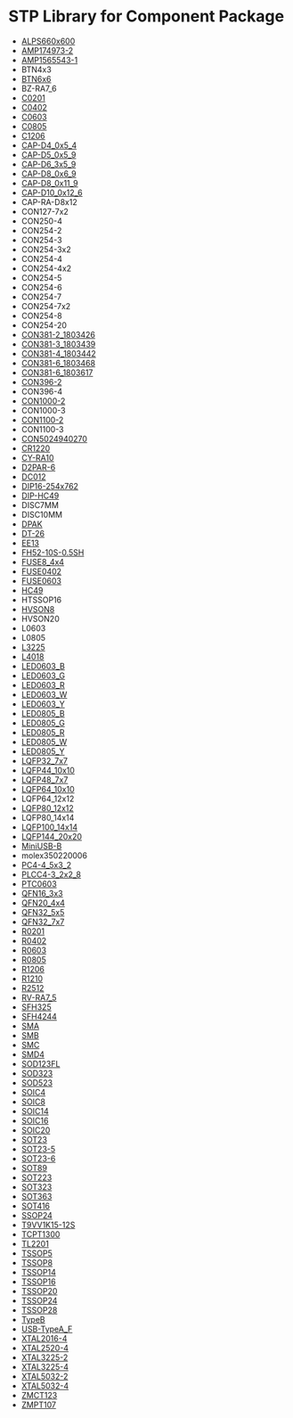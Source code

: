# STP Library for Component Package
- [ALPS660x600](https://tech.alpsalpine.com/prod/c/html/tact/surfacemount/skpm/skpmbhe010.html)
- [AMP174973-2](https://www.te.com.cn/chn-zh/product-174973-2.html?iso=chn)
- [AMP1565543-1](https://www.te.com.cn/chn-zh/product-1565543-1.html)
- BTN4x3
- [BTN6x6](https://www.3dcontentcentral.cn/secure/download-model.aspx?catalogid=171&id=10979)
- BZ-RA7_6
- [C0201](https://www.3dcontentcentral.cn/download-model.aspx?catalogid=171&id=292502)
- [C0402](https://www.3dcontentcentral.cn/secure/download-model.aspx?catalogid=171&id=292504)
- [C0603](https://www.3dcontentcentral.cn/secure/download-model.aspx?catalogid=171&id=587068)
- [C0805](https://www.3dcontentcentral.cn/secure/download-model.aspx?catalogid=171&id=389848)
- [C1206](https://www.3dcontentcentral.cn/secure/download-model.aspx?catalogid=171&id=582594)
- [CAP-D4_0x5_4](https://www.3dcontentcentral.cn/secure/download-model.aspx?catalogid=171&id=558582)
- [CAP-D5_0x5_9](https://www.3dcontentcentral.cn/secure/download-model.aspx?catalogid=171&id=558583)
- [CAP-D6_3x5_9](https://www.3dcontentcentral.cn/secure/download-model.aspx?catalogid=171&id=558585)
- [CAP-D8_0x6_9](https://www.3dcontentcentral.cn/secure/download-model.aspx?catalogid=171&id=558587)
- [CAP-D8_0x11_9](https://www.3dcontentcentral.cn/secure/download-model.aspx?catalogid=171&id=558586)
- [CAP-D10_0x12_6](https://www.3dcontentcentral.cn/secure/download-model.aspx?catalogid=171&id=558584)
- CAP-RA-D8x12 
- CON127-7x2
- CON250-4
- CON254-2
- CON254-3
- CON254-3x2
- CON254-4
- CON254-4x2
- CON254-5
- CON254-6
- CON254-7
- CON254-7x2
- CON254-8
- CON254-20
- [CON381-2_1803426](https://www.3dcontentcentral.cn/secure/download-model.aspx?catalogid=171&id=681996)
- [CON381-3_1803439](https://www.3dcontentcentral.cn/secure/download-model.aspx?catalogid=171&id=184376)
- [CON381-4_1803442](https://www.3dcontentcentral.cn/secure/download-model.aspx?catalogid=171&id=184378)
- [CON381-6_1803468](https://www.3dcontentcentral.cn/secure/download-model.aspx?catalogid=171&id=184379)
- [CON381-6_1803617](https://www.phoenixcontact.com/zh-cn/products/printed-circuit-board-connector-mc-15-6-st-381-1803617)
- [CON396-2](https://www.te.com.cn/chn-zh/search.html?q=1318300&source=header)
- CON396-4
- [CON1000-2](https://www.degson.com.cn/content/details_552_615626.html?lang=cn)
- CON1000-3
- [CON1100-2](https://www.degson.com.cn/content/details_552_615544.html?lang=cn)
- CON1100-3
- [CON5024940270](https://www.molex.com/molex/products/part-detail/pcb_receptacles/5024940270)
- [CR1220](https://www.3dcontentcentral.cn/download-model.aspx?catalogid=9481&id=682050)
- [CY-RA10](https://www.3dcontentcentral.cn/secure/download-model.aspx?catalogid=171&id=1608446)
- [D2PAR-6](https://www.3dcontentcentral.cn/download-model.aspx?catalogid=171&id=612101)
- [DC012](https://www.3dcontentcentral.cn/secure/download-model.aspx?catalogid=171&id=83095)
- [DIP16-254x762](https://www.cuidevices.com/product/switches/dip-switches/ds01-254-series)
- [DIP-HC49](https://www.3dcontentcentral.cn/secure/download-model.aspx?catalogid=171&id=788343)
- DISC7MM
- DISC10MM
- [DPAK](https://www.3dcontentcentral.cn/secure/download-model.aspx?catalogid=171&id=444823)
- [DT-26](https://www.3dcontentcentral.cn/download-model.aspx?catalogid=171&id=662052)
- [EE13](https://www.3dcontentcentral.cn/secure/download-model.aspx?catalogid=171&id=397272)
- [FH52-10S-0.5SH](https://www.hirose.com/en/product/p/CL0580-3306-6-00#)
- [FUSE8_4x4](https://www.3dcontentcentral.cn/secure/download-model.aspx?catalogid=171&id=809560)
- [FUSE0402](https://www.3dcontentcentral.cn/secure/download-model.aspx?catalogid=171&id=995314)
- [FUSE0603](https://www.3dcontentcentral.cn/secure/download-model.aspx?catalogid=171&id=995313)
- [HC49](https://www.3dcontentcentral.cn/secure/download-model.aspx?catalogid=171&id=457130)
- HTSSOP16
- [HVSON8](https://www.3dcontentcentral.cn/secure/download-model.aspx?catalogid=171&id=365445)
- HVSON20
- L0603
- L0805
- [L3225](https://www.3dcontentcentral.cn/secure/download-model.aspx?catalogid=171&id=443744)
- [L4018](https://www.3dcontentcentral.cn/secure/download-model.aspx?catalogid=4610&id=556426)
- [LED0603_B](https://www.3dcontentcentral.cn/secure/download-model.aspx?catalogid=171&id=653037)
- [LED0603_G](https://www.3dcontentcentral.cn/secure/download-model.aspx?catalogid=171&id=653043)
- [LED0603_R](https://www.3dcontentcentral.cn/secure/download-model.aspx?catalogid=171&id=653050)
- [LED0603_W](https://www.3dcontentcentral.cn/secure/download-model.aspx?catalogid=171&id=655293)
- [LED0603_Y](https://www.3dcontentcentral.cn/secure/download-model.aspx?catalogid=171&id=653044)
- [LED0805_B](https://www.3dcontentcentral.cn/secure/download-model.aspx?catalogid=11826&id=1101931)
- [LED0805_G](https://www.3dcontentcentral.cn/secure/download-model.aspx?catalogid=11826&id=1101928)
- [LED0805_R](https://www.3dcontentcentral.cn/secure/download-model.aspx?catalogid=11826&id=1101929)
- [LED0805_W](https://www.3dcontentcentral.cn/secure/download-model.aspx?catalogid=171&id=170919)
- [LED0805_Y](https://www.3dcontentcentral.cn/secure/download-model.aspx?catalogid=11826&id=1101930)
- [LQFP32_7x7](https://www.3dcontentcentral.cn/secure/download-model.aspx?catalogid=171&id=164019)
- [LQFP44_10x10](https://www.3dcontentcentral.cn/secure/download-model.aspx?catalogid=171&id=1023879)
- [LQFP48_7x7](https://www.3dcontentcentral.cn/secure/download-model.aspx?catalogid=171&id=173313)
- [LQFP64_10x10](https://www.3dcontentcentral.cn/secure/download-model.aspx?catalogid=171&id=587446)
- LQFP64_12x12
- [LQFP80_12x12](https://www.3dcontentcentral.cn/secure/download-model.aspx?catalogid=171&id=96148)
- LQFP80_14x14
- [LQFP100_14x14](https://www.3dcontentcentral.cn/secure/download-model.aspx?catalogid=171&id=363802)
- [LQFP144_20x20](https://www.3dcontentcentral.cn/secure/download-model.aspx?catalogid=171&id=457928)
- [MiniUSB-B](https://www.3dcontentcentral.cn/secure/download-model.aspx?catalogid=171&id=130178)
- molex350220006
- [PC4-4_5x3_2](https://xn--weishi3dcontentcentral-l045d.cn/secure/download-model.aspx?catalogid=171&id=607522)
- [PLCC4-3_2x2_8](https://www.3dcontentcentral.cn/secure/download-model.aspx?catalogid=171&id=498156)
- [PTC0603](https://www.3dcontentcentral.cn/secure/download-model.aspx?catalogid=171&id=944147)
- [QFN16_3x3](https://www.3dcontentcentral.cn/secure/download-model.aspx?catalogid=171&id=1469673)
- [QFN20_4x4](https://www.3dcontentcentral.cn/secure/download-model.aspx?catalogid=171&id=681737)
- [QFN32_5x5](https://www.3dcontentcentral.cn/secure/download-model.aspx?catalogid=171&id=662948)
- [QFN32_7x7](https://www.3dcontentcentral.cn/secure/download-model.aspx?catalogid=171&id=167937)
- [R0201](https://www.3dcontentcentral.cn/secure/download-model.aspx?catalogid=171&id=422808)
- [R0402](https://www.3dcontentcentral.cn/secure/download-model.aspx?catalogid=171&id=353948)
- [R0603](https://www.3dcontentcentral.cn/secure/download-model.aspx?catalogid=171&id=353945)
- [R0805](https://www.3dcontentcentral.cn/secure/download-model.aspx?catalogid=171&id=353946)
- [R1206](https://www.3dcontentcentral.cn/secure/download-model.aspx?catalogid=171&id=353947)
- [R1210](https://www.3dcontentcentral.cn/secure/download-model.aspx?catalogid=171&id=353950)
- [R2512](https://www.3dcontentcentral.cn/secure/download-model.aspx?catalogid=171&id=366938)
- [RV-RA7_5](https://www.3dcontentcentral.cn/secure/download-model.aspx?catalogid=171&id=1348629)
- [SFH325](https://www.osram.com/ecat/SIDELED%C2%AE%20SFH%20325/com/en/class_pim_web_catalog_103489/prd_pim_device_2219673/)
- [SFH4244](https://www.osram.com/ecat/SIDELED%C2%AE%20SFH%204244/com/en/class_pim_web_catalog_103489/prd_pim_device_2219741/)
- [SMA](https://www.3dcontentcentral.cn/secure/download-model.aspx?catalogid=171&id=415526)
- [SMB](https://www.3dcontentcentral.cn/secure/download-model.aspx?catalogid=171&id=415528)
- [SMC](https://www.3dcontentcentral.cn/secure/download-model.aspx?catalogid=171&id=415525)
- [SMD4](https://www.3dcontentcentral.cn/secure/download-model.aspx?catalogid=171&id=93569)
- [SOD123FL](https://www.3dcontentcentral.cn/secure/download-model.aspx?catalogid=171&id=434628)
- [SOD323](https://www.3dcontentcentral.cn/secure/download-model.aspx?catalogid=171&id=366837)
- [SOD523](https://www.3dcontentcentral.cn/secure/download-model.aspx?catalogid=171&id=1585986)
- [SOIC4](https://www.3dcontentcentral.cn/secure/download-model.aspx?catalogid=171&id=415524)
- [SOIC8](https://www.3dcontentcentral.cn/secure/download-model.aspx?catalogid=171&id=423458)
- [SOIC14](https://www.3dcontentcentral.cn/secure/download-model.aspx?catalogid=171&id=423429)
- [SOIC16](https://www.3dcontentcentral.cn/secure/download-model.aspx?catalogid=171&id=663095)
- [SOIC20](https://www.3dcontentcentral.cn/secure/download-model.aspx?catalogid=171&id=423977)
- [SOT23](https://www.3dcontentcentral.cn/secure/download-model.aspx?catalogid=171&id=196384)
- [SOT23-5](https://www.3dcontentcentral.cn/secure/download-model.aspx?catalogid=171&id=388471)
- [SOT23-6](https://www.3dcontentcentral.cn/secure/download-model.aspx?catalogid=171&id=390983)
- [SOT89](https://www.3dcontentcentral.cn/secure/download-model.aspx?catalogid=171&id=1024115)
- [SOT223](https://www.3dcontentcentral.cn/secure/download-model.aspx?catalogid=171&id=390986)
- [SOT323](https://www.3dcontentcentral.cn/secure/download-model.aspx?catalogid=171&id=207613)
- [SOT363](https://www.3dcontentcentral.cn/secure/download-model.aspx?catalogid=171&id=388468)
- [SOT416](https://www.3dcontentcentral.cn/secure/download-model.aspx?catalogid=171&id=166503)
- [SSOP24](https://www.3dcontentcentral.cn/secure/download-model.aspx?catalogid=171&id=630303)
- [T9VV1K15-12S](https://www.te.com/usa-en/product-2027395-5.html)
- [TCPT1300](https://www.vishay.com/product?docid=84778&tab=designtools-ppg)
- [TL2201](https://www.3dcontentcentral.cn/secure/download-model.aspx?catalogid=171&id=130467)
- [TSSOP5](https://www.3dcontentcentral.cn/secure/download-model.aspx?catalogid=171&id=415504)
- [TSSOP8](https://www.3dcontentcentral.cn/secure/download-model.aspx?catalogid=171&id=141356)
- [TSSOP14](https://www.3dcontentcentral.cn/secure/download-model.aspx?catalogid=171&id=92114)
- [TSSOP16](https://www.3dcontentcentral.cn/secure/download-model.aspx?catalogid=171&id=630310)
- [TSSOP20](https://www.3dcontentcentral.cn/secure/download-model.aspx?catalogid=171&id=457262)
- [TSSOP24](https://www.3dcontentcentral.cn/secure/download-model.aspx?catalogid=171&id=925698)
- [TSSOP28](https://www.3dcontentcentral.cn/secure/download-model.aspx?catalogid=171&id=630312)
- [TypeB](https://www.3dcontentcentral.cn/secure/download-model.aspx?catalogid=171&id=12696)
- [USB-TypeA_F](https://www.3dcontentcentral.cn/secure/download-model.aspx?catalogid=171&id=209719)
- [XTAL2016-4](https://www.3dcontentcentral.cn/secure/download-model.aspx?catalogid=171&id=1241533)
- [XTAL2520-4](https://www.3dcontentcentral.cn/secure/download-model.aspx?catalogid=171&id=404742)
- [XTAL3225-2](https://www.3dcontentcentral.cn/secure/download-model.aspx?catalogid=171&id=401948)
- [XTAL3225-4](https://www.3dcontentcentral.cn/secure/download-model.aspx?catalogid=171&id=1471545)
- [XTAL5032-2](https://www.3dcontentcentral.cn/secure/download-model.aspx?catalogid=171&id=1044112)
- [XTAL5032-4](https://www.3dcontentcentral.cn/download-model.aspx?catalogid=171&id=925700)
- [ZMCT123](https://www.3dcontentcentral.cn/secure/download-model.aspx?catalogid=171&id=1354302)
- [ZMPT107](https://www.3dcontentcentral.cn/secure/download-model.aspx?catalogid=171&id=1044785)